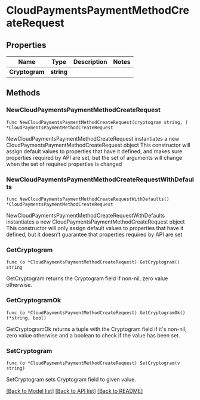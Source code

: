 # CloudPaymentsPaymentMethodCreateRequest

## Properties

Name | Type | Description | Notes
------------ | ------------- | ------------- | -------------
**Cryptogram** | **string** |  | 

## Methods

### NewCloudPaymentsPaymentMethodCreateRequest

`func NewCloudPaymentsPaymentMethodCreateRequest(cryptogram string, ) *CloudPaymentsPaymentMethodCreateRequest`

NewCloudPaymentsPaymentMethodCreateRequest instantiates a new CloudPaymentsPaymentMethodCreateRequest object
This constructor will assign default values to properties that have it defined,
and makes sure properties required by API are set, but the set of arguments
will change when the set of required properties is changed

### NewCloudPaymentsPaymentMethodCreateRequestWithDefaults

`func NewCloudPaymentsPaymentMethodCreateRequestWithDefaults() *CloudPaymentsPaymentMethodCreateRequest`

NewCloudPaymentsPaymentMethodCreateRequestWithDefaults instantiates a new CloudPaymentsPaymentMethodCreateRequest object
This constructor will only assign default values to properties that have it defined,
but it doesn't guarantee that properties required by API are set

### GetCryptogram

`func (o *CloudPaymentsPaymentMethodCreateRequest) GetCryptogram() string`

GetCryptogram returns the Cryptogram field if non-nil, zero value otherwise.

### GetCryptogramOk

`func (o *CloudPaymentsPaymentMethodCreateRequest) GetCryptogramOk() (*string, bool)`

GetCryptogramOk returns a tuple with the Cryptogram field if it's non-nil, zero value otherwise
and a boolean to check if the value has been set.

### SetCryptogram

`func (o *CloudPaymentsPaymentMethodCreateRequest) SetCryptogram(v string)`

SetCryptogram sets Cryptogram field to given value.



[[Back to Model list]](../README.md#documentation-for-models) [[Back to API list]](../README.md#documentation-for-api-endpoints) [[Back to README]](../README.md)


